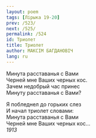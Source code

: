 ```yaml
---
layout: poem
tags: [Лірыка 19-20]
prev: /523/
next: /525/
permalink: /524
id: Триолет
title: Триолет
author: МАКСІМ БАГДАНОВІЧ
lang: ru
---
```



Минута расставанья с Вами  
Черней мне Ваших черных кос.  
Зачем недобрый час принес  
Минуту расставанья с Вами?  

Я побледнел до горьких слез  
И начал триолет словами:  
Минута расставанья с Вами  
Черней мне Ваших черных кос...  
*1913*  
